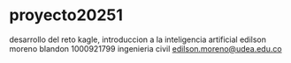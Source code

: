 # proyecto20251
desarrollo del reto kagle, introduccion a la inteligencia artificial
edilson moreno blandon
1000921799
ingenieria civil
edilson.moreno@udea.edu.co
